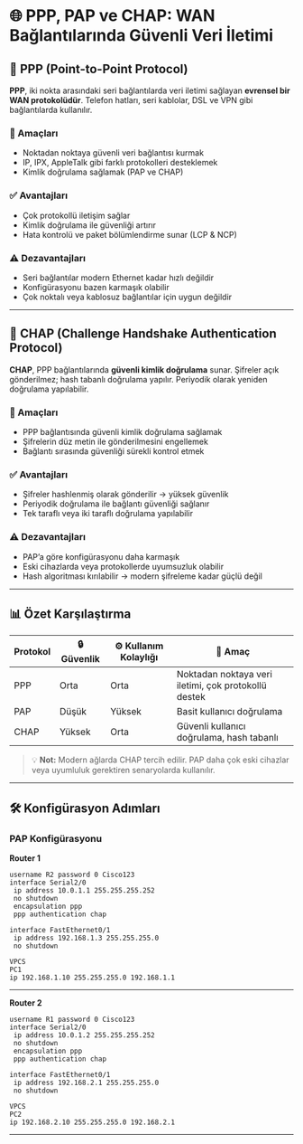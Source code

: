 # 🌐 PPP, PAP ve CHAP: WAN Bağlantılarında Güvenli Veri İletimi

## 🔹 PPP (Point-to-Point Protocol)

**PPP**, iki nokta arasındaki seri bağlantılarda veri iletimi sağlayan **evrensel bir WAN protokolüdür**. Telefon hatları, seri kablolar, DSL ve VPN gibi bağlantılarda kullanılır.

### 🎯 Amaçları

- Noktadan noktaya güvenli veri bağlantısı kurmak
- IP, IPX, AppleTalk gibi farklı protokolleri desteklemek
- Kimlik doğrulama sağlamak (PAP ve CHAP)

### ✅ Avantajları

- Çok protokollü iletişim sağlar
- Kimlik doğrulama ile güvenliği artırır
- Hata kontrolü ve paket bölümlendirme sunar (LCP & NCP)

### ⚠️ Dezavantajları

- Seri bağlantılar modern Ethernet kadar hızlı değildir
- Konfigürasyonu bazen karmaşık olabilir
- Çok noktalı veya kablosuz bağlantılar için uygun değildir

---

## 🔹 CHAP (Challenge Handshake Authentication Protocol)

**CHAP**, PPP bağlantılarında **güvenli kimlik doğrulama** sunar. Şifreler açık gönderilmez; hash tabanlı doğrulama yapılır. Periyodik olarak yeniden doğrulama yapılabilir.

### 🎯 Amaçları

- PPP bağlantısında güvenli kimlik doğrulama sağlamak
- Şifrelerin düz metin ile gönderilmesini engellemek
- Bağlantı sırasında güvenliği sürekli kontrol etmek

### ✅ Avantajları

- Şifreler hashlenmiş olarak gönderilir → yüksek güvenlik
- Periyodik doğrulama ile bağlantı güvenliği sağlanır
- Tek taraflı veya iki taraflı doğrulama yapılabilir

### ⚠️ Dezavantajları

- PAP’a göre konfigürasyonu daha karmaşık
- Eski cihazlarda veya protokollerde uyumsuzluk olabilir
- Hash algoritması kırılabilir → modern şifreleme kadar güçlü değil

---

## 📊 Özet Karşılaştırma

| Protokol | 🔒 Güvenlik | ⚙️ Kullanım Kolaylığı | 🎯 Amaç |
|-----------|------------|--------------------|----------|
| PPP       | Orta       | Orta               | Noktadan noktaya veri iletimi, çok protokollü destek |
| PAP       | Düşük      | Yüksek             | Basit kullanıcı doğrulama |
| CHAP      | Yüksek     | Orta               | Güvenli kullanıcı doğrulama, hash tabanlı |

> 💡 **Not:** Modern ağlarda CHAP tercih edilir. PAP daha çok eski cihazlar veya uyumluluk gerektiren senaryolarda kullanılır.

---

## 🛠️ Konfigürasyon Adımları

### PAP Konfigürasyonu 

**Router 1**
```
username R2 password 0 Cisco123
interface Serial2/0
 ip address 10.0.1.1 255.255.255.252
 no shutdown
 encapsulation ppp
 ppp authentication chap
```
```
interface FastEthernet0/1
 ip address 192.168.1.3 255.255.255.0
 no shutdown
```
```
VPCS 
PC1 
ip 192.168.1.10 255.255.255.0 192.168.1.1
```
---

**Router 2**
```
username R1 password 0 Cisco123
interface Serial2/0
 ip address 10.0.1.2 255.255.255.252
 no shutdown
 encapsulation ppp
 ppp authentication chap
```
```
interface FastEthernet0/1
 ip address 192.168.2.1 255.255.255.0
 no shutdown
```
```
VPCS 
PC2 
ip 192.168.2.10 255.255.255.0 192.168.2.1
```
---